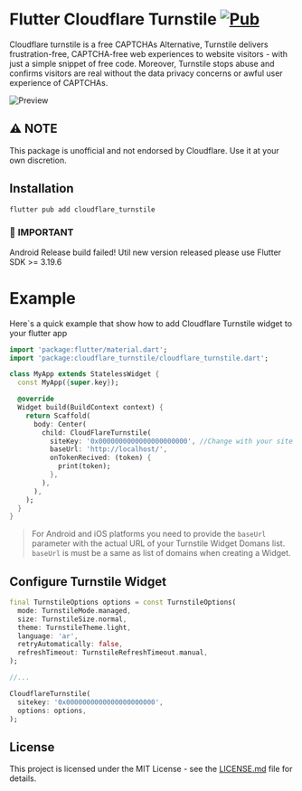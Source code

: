 # Flutter Cloudflare Turnstile [![Pub](https://img.shields.io/pub/v/cloudflare_turnstile.svg)](https://pub.dartlang.org/packages/cloudflare_turnstile)


Cloudflare turnstile is a free CAPTCHAs Alternative, Turnstile delivers frustration-free, CAPTCHA-free web experiences to website visitors - with just a simple snippet of free code. Moreover, Turnstile stops abuse and confirms visitors are real without the data privacy concerns or awful user experience of CAPTCHAs.

![Preview](https://cf-assets.www.cloudflare.com/slt3lc6tev37/2atsfrGgvgOc3DZ91qMlKN/0412afa63e5fac20964377c70c1a9a17/turnstile_gif.gif)



## ⚠️ **NOTE** 

This package is unofficial and not endorsed by Cloudflare. Use it at your own discretion.

## Installation

```sh
flutter pub add cloudflare_turnstile
```

### 📢 **IMPORTANT**

Android Release build failed!
Util new version released please use Flutter SDK >= 3.19.6

# Example

Here`s a quick example that show how to add Cloudflare Turnstile widget to your flutter app

```dart
import 'package:flutter/material.dart';
import 'package:cloudflare_turnstile/cloudflare_turnstile.dart';

class MyApp extends StatelessWidget {
  const MyApp({super.key});

  @override
  Widget build(BuildContext context) {
    return Scaffold(
      body: Center(
        child: CloudFlareTurnstile(
          siteKey: '0x0000000000000000000000', //Change with your site key
          baseUrl: 'http://localhost/',
          onTokenRecived: (token) {
            print(token);
          },
        ),
      ),
    );
  }
}
```
> For Android and iOS platforms you need to provide the `baseUrl` parameter with the actual URL of your Turnstile Widget Domans list. `baseUrl` is must be a same as list of domains when creating a Widget.

## Configure Turnstile Widget

```dart
final TurnstileOptions options = const TurnstileOptions(
  mode: TurnstileMode.managed,
  size: TurnstileSize.normal,
  theme: TurnstileTheme.light,
  language: 'ar',
  retryAutomatically: false,
  refreshTimeout: TurnstileRefreshTimeout.manual,
);

//...

CloudflareTurnstile(
  sitekey: '0x0000000000000000000000',
  options: options,
);
```

## License

This project is licensed under the MIT License - see the [LICENSE.md](./LICENSE) file for details.